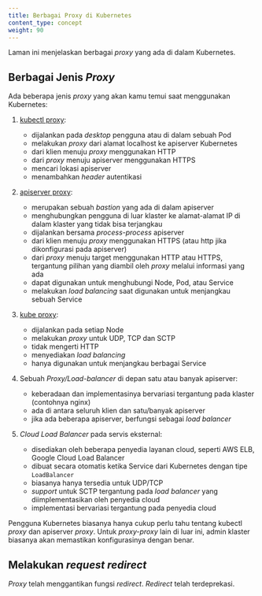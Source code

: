```yaml
---
title: Berbagai Proxy di Kubernetes
content_type: concept
weight: 90
---
```


<!-- overview -->
Laman ini menjelaskan berbagai <i>proxy</i> yang ada di dalam Kubernetes.


<!-- body -->

## Berbagai Jenis <i>Proxy</i>

Ada beberapa jenis <i>proxy</i> yang akan kamu temui saat menggunakan Kubernetes:

1.  [kubectl proxy](/id/docs/tasks/access-application-cluster/access-cluster/#directly-accessing-the-rest-api):

    - dijalankan pada <i>desktop</i> pengguna atau di dalam sebuah Pod
    - melakukan <i>proxy</i> dari alamat localhost ke apiserver Kubernetes
    - dari klien menuju <i>proxy</i> menggunakan HTTP
    - dari <i>proxy</i> menuju apiserver menggunakan HTTPS
    - mencari lokasi apiserver
    - menambahkan <i>header</i> autentikasi

1.  [apiserver proxy](/id/docs/tasks/access-application-cluster/access-cluster-services/#discovering-builtin-services):

    - merupakan sebuah <i>bastion</i> yang ada di dalam apiserver
    - menghubungkan pengguna di luar klaster ke alamat-alamat IP di dalam klaster yang tidak bisa terjangkau
    - dijalankan bersama <i>process-process</i> apiserver
    - dari klien menuju <i>proxy</i> menggunakan HTTPS (atau http jika dikonfigurasi pada apiserver)
    - dari <i>proxy</i> menuju target menggunakan HTTP atau HTTPS, tergantung pilihan yang diambil oleh <i>proxy</i> melalui informasi yang ada
    - dapat digunakan untuk menghubungi Node, Pod, atau Service
    - melakukan <i>load balancing</i> saat digunakan untuk menjangkau sebuah Service

1.  [kube proxy](/id/docs/concepts/services-networking/service/#ips-and-vips):

    - dijalankan pada setiap Node
    - melakukan <i>proxy</i> untuk UDP, TCP dan SCTP
    - tidak mengerti HTTP
    - menyediakan <i>load balancing</i>
    - hanya digunakan untuk menjangkau berbagai Service

1.  Sebuah <i>Proxy/Load-balancer</i> di depan satu atau banyak apiserver:

    - keberadaan dan implementasinya bervariasi tergantung pada klaster (contohnya nginx)
    - ada di antara seluruh klien dan satu/banyak apiserver
    - jika ada beberapa apiserver, berfungsi sebagai <i>load balancer</i>

1.  <i>Cloud Load Balancer</i> pada servis eksternal:

    - disediakan oleh beberapa penyedia layanan cloud, seperti AWS ELB, Google Cloud Load Balancer
    - dibuat secara otomatis ketika Service dari Kubernetes dengan tipe `LoadBalancer`
    - biasanya hanya tersedia untuk UDP/TCP
    - <i>support</i> untuk SCTP tergantung pada <i>load balancer</i> yang diimplementasikan oleh penyedia cloud
    - implementasi bervariasi tergantung pada penyedia cloud

Pengguna Kubernetes biasanya hanya cukup perlu tahu tentang kubectl <i>proxy</i> dan apiserver <i>proxy</i>.
Untuk <i>proxy-proxy</i> lain di luar ini, admin klaster biasanya akan memastikan konfigurasinya dengan benar.

## Melakukan <i>request redirect</i>

<i>Proxy</i> telah menggantikan fungsi <i>redirect</i>. <i>Redirect</i> telah terdeprekasi.


